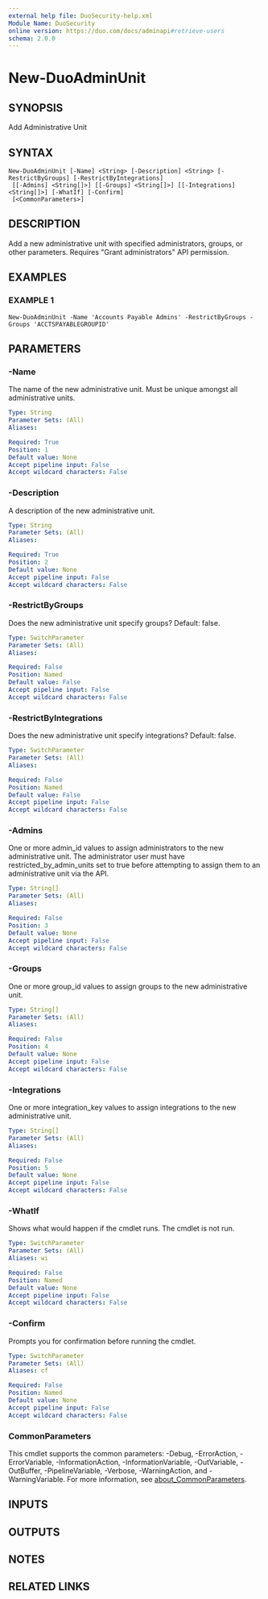 ```yaml
---
external help file: DuoSecurity-help.xml
Module Name: DuoSecurity
online version: https://duo.com/docs/adminapi#retrieve-users
schema: 2.0.0
---
```


# New-DuoAdminUnit

## SYNOPSIS
Add Administrative Unit

## SYNTAX

```
New-DuoAdminUnit [-Name] <String> [-Description] <String> [-RestrictByGroups] [-RestrictByIntegrations]
 [[-Admins] <String[]>] [[-Groups] <String[]>] [[-Integrations] <String[]>] [-WhatIf] [-Confirm]
 [<CommonParameters>]
```

## DESCRIPTION
Add a new administrative unit with specified administrators, groups, or other parameters.
Requires "Grant administrators" API permission.

## EXAMPLES

### EXAMPLE 1
```
New-DuoAdminUnit -Name 'Accounts Payable Admins' -RestrictByGroups -Groups 'ACCTSPAYABLEGROUPID'
```

## PARAMETERS

### -Name
The name of the new administrative unit.
Must be unique amongst all administrative units.

```yaml
Type: String
Parameter Sets: (All)
Aliases:

Required: True
Position: 1
Default value: None
Accept pipeline input: False
Accept wildcard characters: False
```

### -Description
A description of the new administrative unit.

```yaml
Type: String
Parameter Sets: (All)
Aliases:

Required: True
Position: 2
Default value: None
Accept pipeline input: False
Accept wildcard characters: False
```

### -RestrictByGroups
Does the new administrative unit specify groups?
Default: false.

```yaml
Type: SwitchParameter
Parameter Sets: (All)
Aliases:

Required: False
Position: Named
Default value: False
Accept pipeline input: False
Accept wildcard characters: False
```

### -RestrictByIntegrations
Does the new administrative unit specify integrations?
Default: false.

```yaml
Type: SwitchParameter
Parameter Sets: (All)
Aliases:

Required: False
Position: Named
Default value: False
Accept pipeline input: False
Accept wildcard characters: False
```

### -Admins
One or more admin_id values to assign administrators to the new administrative unit.
The administrator user must have restricted_by_admin_units set to true before attempting to assign them to an administrative unit via the API.

```yaml
Type: String[]
Parameter Sets: (All)
Aliases:

Required: False
Position: 3
Default value: None
Accept pipeline input: False
Accept wildcard characters: False
```

### -Groups
One or more group_id values to assign groups to the new administrative unit.

```yaml
Type: String[]
Parameter Sets: (All)
Aliases:

Required: False
Position: 4
Default value: None
Accept pipeline input: False
Accept wildcard characters: False
```

### -Integrations
One or more integration_key values to assign integrations to the new administrative unit.

```yaml
Type: String[]
Parameter Sets: (All)
Aliases:

Required: False
Position: 5
Default value: None
Accept pipeline input: False
Accept wildcard characters: False
```

### -WhatIf
Shows what would happen if the cmdlet runs.
The cmdlet is not run.

```yaml
Type: SwitchParameter
Parameter Sets: (All)
Aliases: wi

Required: False
Position: Named
Default value: None
Accept pipeline input: False
Accept wildcard characters: False
```

### -Confirm
Prompts you for confirmation before running the cmdlet.

```yaml
Type: SwitchParameter
Parameter Sets: (All)
Aliases: cf

Required: False
Position: Named
Default value: None
Accept pipeline input: False
Accept wildcard characters: False
```

### CommonParameters
This cmdlet supports the common parameters: -Debug, -ErrorAction, -ErrorVariable, -InformationAction, -InformationVariable, -OutVariable, -OutBuffer, -PipelineVariable, -Verbose, -WarningAction, and -WarningVariable. For more information, see [about_CommonParameters](http://go.microsoft.com/fwlink/?LinkID=113216).

## INPUTS

## OUTPUTS

## NOTES

## RELATED LINKS
